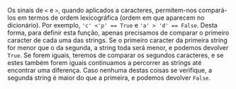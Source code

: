 Os sinais de `<` e `>`, quando aplicados a caracteres, permitem-nos compará-los em termos de ordem lexicográfica (ordem em que aparecem no dicionário). Por exemplo, `'c' <'p' == True` e `'a' > 'd' == False`. Desta forma, para definir esta função, apenas precisamos de comparar o primeiro caracter de cada uma das strings. Se o primeiro caracter da primeira string for menor que o da segunda, a string toda será menor, e podemos devolver `True`. Se forem iguais, teremos de comparar os segundos caracteres, e se estes também forem iguais continuamos a percorrer as strings até encontrar uma diferença. Caso nenhuma destas coisas se verifique, a segunda string é maior do que a primeira, e podemos devolver `False`.